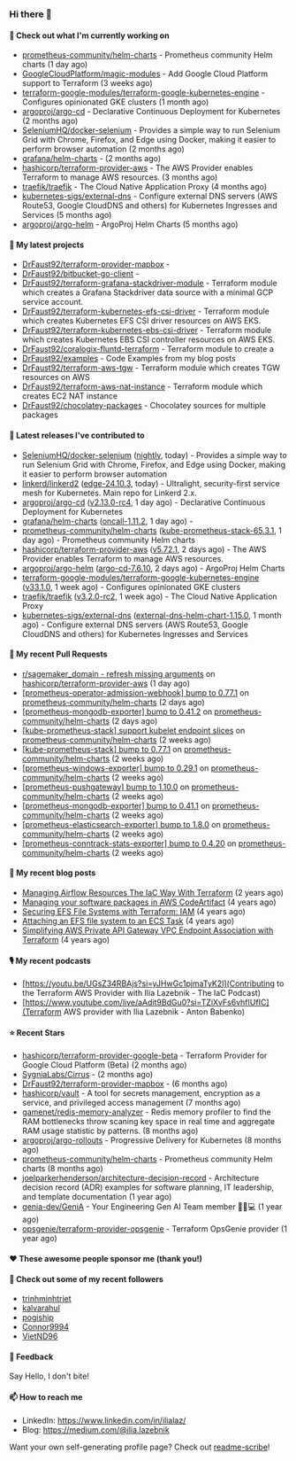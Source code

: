 ### Hi there 👋

#### 👷 Check out what I'm currently working on

- [prometheus-community/helm-charts](https://github.com/prometheus-community/helm-charts) - Prometheus community Helm charts (1 day ago)
- [GoogleCloudPlatform/magic-modules](https://github.com/GoogleCloudPlatform/magic-modules) - Add Google Cloud Platform support to Terraform (3 weeks ago)
- [terraform-google-modules/terraform-google-kubernetes-engine](https://github.com/terraform-google-modules/terraform-google-kubernetes-engine) - Configures opinionated GKE clusters (1 month ago)
- [argoproj/argo-cd](https://github.com/argoproj/argo-cd) - Declarative Continuous Deployment for Kubernetes (2 months ago)
- [SeleniumHQ/docker-selenium](https://github.com/SeleniumHQ/docker-selenium) - Provides a simple way to run Selenium Grid with Chrome, Firefox, and Edge using Docker, making it easier to perform browser automation (2 months ago)
- [grafana/helm-charts](https://github.com/grafana/helm-charts) -  (2 months ago)
- [hashicorp/terraform-provider-aws](https://github.com/hashicorp/terraform-provider-aws) - The AWS Provider enables Terraform to manage AWS resources. (3 months ago)
- [traefik/traefik](https://github.com/traefik/traefik) - The Cloud Native Application Proxy (4 months ago)
- [kubernetes-sigs/external-dns](https://github.com/kubernetes-sigs/external-dns) - Configure external DNS servers (AWS Route53, Google CloudDNS and others) for Kubernetes Ingresses and Services (5 months ago)
- [argoproj/argo-helm](https://github.com/argoproj/argo-helm) - ArgoProj Helm Charts (5 months ago)

#### 🌱 My latest projects

- [DrFaust92/terraform-provider-mapbox](https://github.com/DrFaust92/terraform-provider-mapbox) - 
- [DrFaust92/bitbucket-go-client](https://github.com/DrFaust92/bitbucket-go-client) - 
- [DrFaust92/terraform-grafana-stackdriver-module](https://github.com/DrFaust92/terraform-grafana-stackdriver-module) - Terraform module which creates a Grafana Stackdriver data source with a minimal GCP service account.
- [DrFaust92/terraform-kubernetes-efs-csi-driver](https://github.com/DrFaust92/terraform-kubernetes-efs-csi-driver) - Terraform module which creates Kubernetes EFS CSI driver resources on AWS EKS.
- [DrFaust92/terraform-kubernetes-ebs-csi-driver](https://github.com/DrFaust92/terraform-kubernetes-ebs-csi-driver) - Terraform module which creates Kubernetes EBS CSI controller resources on AWS EKS.
- [DrFaust92/coralogix-fluntd-terraform](https://github.com/DrFaust92/coralogix-fluntd-terraform) - Terraform module to create a 
- [DrFaust92/examples](https://github.com/DrFaust92/examples) - Code Examples from my blog posts
- [DrFaust92/terraform-aws-tgw](https://github.com/DrFaust92/terraform-aws-tgw) - Terraform module which creates TGW resources on AWS
- [DrFaust92/terraform-aws-nat-instance](https://github.com/DrFaust92/terraform-aws-nat-instance) - Terraform module which creates EC2 NAT instance
- [DrFaust92/chocolatey-packages](https://github.com/DrFaust92/chocolatey-packages) - Chocolatey sources for multiple packages

#### 🔭 Latest releases I've contributed to

- [SeleniumHQ/docker-selenium](https://github.com/SeleniumHQ/docker-selenium) ([nightly](https://github.com/SeleniumHQ/docker-selenium/releases/tag/nightly), today) - Provides a simple way to run Selenium Grid with Chrome, Firefox, and Edge using Docker, making it easier to perform browser automation
- [linkerd/linkerd2](https://github.com/linkerd/linkerd2) ([edge-24.10.3](https://github.com/linkerd/linkerd2/releases/tag/edge-24.10.3), today) - Ultralight, security-first service mesh for Kubernetes. Main repo for Linkerd 2.x.
- [argoproj/argo-cd](https://github.com/argoproj/argo-cd) ([v2.13.0-rc4](https://github.com/argoproj/argo-cd/releases/tag/v2.13.0-rc4), 1 day ago) - Declarative Continuous Deployment for Kubernetes
- [grafana/helm-charts](https://github.com/grafana/helm-charts) ([oncall-1.11.2](https://github.com/grafana/helm-charts/releases/tag/oncall-1.11.2), 1 day ago) - 
- [prometheus-community/helm-charts](https://github.com/prometheus-community/helm-charts) ([kube-prometheus-stack-65.3.1](https://github.com/prometheus-community/helm-charts/releases/tag/kube-prometheus-stack-65.3.1), 1 day ago) - Prometheus community Helm charts
- [hashicorp/terraform-provider-aws](https://github.com/hashicorp/terraform-provider-aws) ([v5.72.1](https://github.com/hashicorp/terraform-provider-aws/releases/tag/v5.72.1), 2 days ago) - The AWS Provider enables Terraform to manage AWS resources.
- [argoproj/argo-helm](https://github.com/argoproj/argo-helm) ([argo-cd-7.6.10](https://github.com/argoproj/argo-helm/releases/tag/argo-cd-7.6.10), 2 days ago) - ArgoProj Helm Charts
- [terraform-google-modules/terraform-google-kubernetes-engine](https://github.com/terraform-google-modules/terraform-google-kubernetes-engine) ([v33.1.0](https://github.com/terraform-google-modules/terraform-google-kubernetes-engine/releases/tag/v33.1.0), 1 week ago) - Configures opinionated GKE clusters
- [traefik/traefik](https://github.com/traefik/traefik) ([v3.2.0-rc2](https://github.com/traefik/traefik/releases/tag/v3.2.0-rc2), 1 week ago) - The Cloud Native Application Proxy
- [kubernetes-sigs/external-dns](https://github.com/kubernetes-sigs/external-dns) ([external-dns-helm-chart-1.15.0](https://github.com/kubernetes-sigs/external-dns/releases/tag/external-dns-helm-chart-1.15.0), 1 month ago) - Configure external DNS servers (AWS Route53, Google CloudDNS and others) for Kubernetes Ingresses and Services

#### 🔨 My recent Pull Requests

- [r/sagemaker_domain - refresh missing arguments](https://github.com/hashicorp/terraform-provider-aws/pull/39774) on [hashicorp/terraform-provider-aws](https://github.com/hashicorp/terraform-provider-aws) (1 day ago)
- [[prometheus-operator-admission-webhook] bump to 0.77.1](https://github.com/prometheus-community/helm-charts/pull/4918) on [prometheus-community/helm-charts](https://github.com/prometheus-community/helm-charts) (2 days ago)
- [[prometheus-mongodb-exporter] bump to 0.41.2](https://github.com/prometheus-community/helm-charts/pull/4917) on [prometheus-community/helm-charts](https://github.com/prometheus-community/helm-charts) (2 days ago)
- [[kube-prometheus-stack] support kubelet endpoint slices](https://github.com/prometheus-community/helm-charts/pull/4899) on [prometheus-community/helm-charts](https://github.com/prometheus-community/helm-charts) (2 weeks ago)
- [[kube-prometheus-stack] bump to 0.77.1](https://github.com/prometheus-community/helm-charts/pull/4889) on [prometheus-community/helm-charts](https://github.com/prometheus-community/helm-charts) (2 weeks ago)
- [[prometheus-windows-exporter] bump to 0.29.1](https://github.com/prometheus-community/helm-charts/pull/4888) on [prometheus-community/helm-charts](https://github.com/prometheus-community/helm-charts) (2 weeks ago)
- [[prometheus-pushgateway] bump to 1.10.0](https://github.com/prometheus-community/helm-charts/pull/4887) on [prometheus-community/helm-charts](https://github.com/prometheus-community/helm-charts) (2 weeks ago)
- [[prometheus-mongodb-exporter] bump to 0.41.1](https://github.com/prometheus-community/helm-charts/pull/4886) on [prometheus-community/helm-charts](https://github.com/prometheus-community/helm-charts) (2 weeks ago)
- [[prometheus-elasticsearch-exporter] bump to 1.8.0](https://github.com/prometheus-community/helm-charts/pull/4885) on [prometheus-community/helm-charts](https://github.com/prometheus-community/helm-charts) (2 weeks ago)
- [[prometheus-conntrack-stats-exporter] bump to 0.4.20](https://github.com/prometheus-community/helm-charts/pull/4884) on [prometheus-community/helm-charts](https://github.com/prometheus-community/helm-charts) (2 weeks ago)

#### 📜 My recent blog posts

- [Managing Airflow Resources The IaC Way With Terraform](https://engineering.placer.ai/managing-airflow-resources-the-iac-way-with-terraform-ea5b8db573ad?source=rss-cac402f06fa8------2) (2 years ago)
- [Managing your software packages in AWS CodeArtifact](https://medium.com/@ilia.lazebnik/managing-your-software-packages-in-aws-codeartifact-12d00053e243?source=rss-cac402f06fa8------2) (4 years ago)
- [Securing EFS File Systems with Terraform: IAM](https://medium.com/@ilia.lazebnik/securing-efs-file-systems-with-terraform-iam-d2a066c198ab?source=rss-cac402f06fa8------2) (4 years ago)
- [Attaching an EFS file system to an ECS Task](https://medium.com/@ilia.lazebnik/attaching-an-efs-file-system-to-an-ecs-task-7bd15b76a6ef?source=rss-cac402f06fa8------2) (4 years ago)
- [Simplifying AWS Private API Gateway VPC Endpoint Association with Terraform](https://medium.com/@ilia.lazebnik/simplifying-aws-private-api-gateway-vpc-endpoint-association-with-terraform-b379a247afbf?source=rss-cac402f06fa8------2) (4 years ago)

#### 🎙️ My recent podcasts
- [https://youtu.be/UGsZ34RBAjs?si=yJHwGc1pjmaTyK2l](Contributing to the Terraform AWS Provider with Ilia Lazebnik - The IaC Podcast)
- [https://www.youtube.com/live/aAdit9BdGu0?si=TZiXvFs6vhfIUfIC](Terraform AWS provider with Ilia Lazebnik - Anton Babenko)

#### ⭐ Recent Stars

- [hashicorp/terraform-provider-google-beta](https://github.com/hashicorp/terraform-provider-google-beta) - Terraform Provider for Google Cloud Platform (Beta) (2 months ago)
- [SygniaLabs/Cirrus](https://github.com/SygniaLabs/Cirrus) -  (2 months ago)
- [DrFaust92/terraform-provider-mapbox](https://github.com/DrFaust92/terraform-provider-mapbox) -  (6 months ago)
- [hashicorp/vault](https://github.com/hashicorp/vault) - A tool for secrets management, encryption as a service, and privileged access management (7 months ago)
- [gamenet/redis-memory-analyzer](https://github.com/gamenet/redis-memory-analyzer) - Redis memory profiler to find the RAM bottlenecks throw scaning key space in real time and aggregate RAM usage statistic by patterns. (8 months ago)
- [argoproj/argo-rollouts](https://github.com/argoproj/argo-rollouts) - Progressive Delivery for Kubernetes (8 months ago)
- [prometheus-community/helm-charts](https://github.com/prometheus-community/helm-charts) - Prometheus community Helm charts (8 months ago)
- [joelparkerhenderson/architecture-decision-record](https://github.com/joelparkerhenderson/architecture-decision-record) - Architecture decision record (ADR) examples for software planning, IT leadership, and template documentation (1 year ago)
- [genia-dev/GeniA](https://github.com/genia-dev/GeniA) - Your Engineering Gen AI Team member 🧬🤖💻 (1 year ago)
- [opsgenie/terraform-provider-opsgenie](https://github.com/opsgenie/terraform-provider-opsgenie) - Terraform OpsGenie provider (1 year ago)

#### ❤️ These awesome people sponsor me (thank you!)


#### 👯 Check out some of my recent followers

- [trinhminhtriet](https://github.com/trinhminhtriet)
- [kalvarahul](https://github.com/kalvarahul)
- [pogiship](https://github.com/pogiship)
- [Connor9994](https://github.com/Connor9994)
- [VietND96](https://github.com/VietND96)

#### 💬 Feedback

Say Hello, I don't bite!

#### 📫 How to reach me

- LinkedIn: https://www.linkedin.com/in/ilialaz/
- Blog: https://medium.com/@ilia.lazebnik

Want your own self-generating profile page? Check out [readme-scribe](https://github.com/muesli/readme-scribe)!


